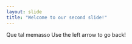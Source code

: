 ```yaml
---
layout: slide
title: "Welcome to our second slide!"
---
```

Que tal memasso
Use the left arrow to go back!